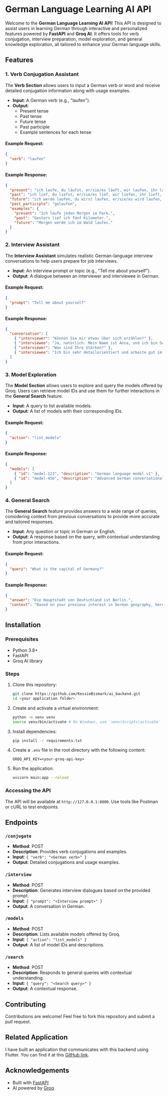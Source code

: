 # German Language Learning AI API

Welcome to the **German Language Learning AI API**! This API is designed to assist users in learning German through interactive and personalized features powered by **FastAPI** and **Groq AI**. It offers tools for verb conjugation, interview preparation, model exploration, and general knowledge exploration, all tailored to enhance your German language skills.

## Features

### 1. Verb Conjugation Assistant

The **Verb Section** allows users to input a German verb or word and receive detailed conjugation information along with usage examples.

- **Input**: A German verb (e.g., "laufen").
- **Output**:
  - Present tense
  - Past tense
  - Future tense
  - Past participle
  - Example sentences for each tense

#### Example Request:
```json
{
  "verb": "laufen"
}
```

#### Example Response:
```json
{
  "present": "ich laufe, du läufst, er/sie/es läuft, wir laufen, ihr lauft, sie laufen",
  "past": "ich lief, du liefst, er/sie/es lief, wir liefen, ihr lieft, sie liefen",
  "future": "ich werde laufen, du wirst laufen, er/sie/es wird laufen, wir werden laufen, ihr werdet laufen, sie werden laufen",
  "past_participle": "gelaufen",
  "examples": {
    "present": "Ich laufe jeden Morgen im Park.",
    "past": "Gestern lief ich fünf Kilometer.",
    "future": "Morgen werde ich im Wald laufen."
  }
}
```

### 2. Interview Assistant

The **Interview Assistant** simulates realistic German-language interview conversations to help users prepare for job interviews.

- **Input**: An interview prompt or topic (e.g., "Tell me about yourself").
- **Output**: A dialogue between an interviewer and interviewee in German.

#### Example Request:
```json
{
  "prompt": "Tell me about yourself"
}
```

#### Example Response:
```json
{
  "conversation": [
    { "interviewer": "Können Sie mir etwas über sich erzählen?" },
    { "interviewee": "Ja, natürlich. Mein Name ist Anna, und ich bin Softwareentwicklerin mit fünf Jahren Erfahrung im Bereich Webentwicklung." },
    { "interviewer": "Was sind Ihre Stärken?" },
    { "interviewee": "Ich bin sehr detailorientiert und arbeite gut im Team." }
  ]
}
```

### 3. Model Exploration

The **Model Section** allows users to explore and query the models offered by Groq. Users can retrieve model IDs and use them for further interactions in the **General Search** feature.

- **Input**: A query to list available models.
- **Output**: A list of models with their corresponding IDs.

#### Example Request:
```json
{
  "action": "list_models"
}
```

#### Example Response:
```json
{
  "models": [
    { "id": "model-123", "description": "German language model v1" },
    { "id": "model-456", "description": "Advanced German conversational model" }
  ]
}
```

### 4. General Search

The **General Search** feature provides answers to a wide range of queries, considering context from previous conversations to provide more accurate and tailored responses.

- **Input**: Any question or topic in German or English.
- **Output**: A response based on the query, with contextual understanding from prior interactions.

#### Example Request:
```json
{
  "query": "What is the capital of Germany?"
}
```

#### Example Response:
```json
{
  "answer": "Die Hauptstadt von Deutschland ist Berlin.",
  "context": "Based on your previous interest in German geography, here are some additional facts about Berlin."
}
```

## Installation

### Prerequisites

- Python 3.8+
- FastAPI
- Groq AI library

### Steps

1. Clone this repository:
   ```bash
   git clone https://github.com/KessieBismark/ai_backend.git
   cd <your application folder>
   ```
2. Create and activate a virtual environment:
   ```bash
   python -m venv venv
   source venv/bin/activate # On Windows, use `venv\Scripts\activate`
   ```
3. Install dependencies:
   ```bash
   pip install -r requirements.txt
   ```
4. Create a `.env` file in the root directory with the following content:
   ```env
   GROQ_API_KEY=<your-groq-api-key>
   ```
5. Run the application:
   ```bash
   uvicorn main:app --reload
   ```

### Accessing the API

The API will be available at `http://127.0.0.1:8000`. Use tools like Postman or cURL to test endpoints.

## Endpoints

### `/conjugate`

- **Method**: POST
- **Description**: Provides verb conjugations and examples.
- **Input**: `{ "verb": "<German verb>" }`
- **Output**: Detailed conjugations and usage examples.

### `/interview`

- **Method**: POST
- **Description**: Generates interview dialogues based on the provided prompt.
- **Input**: `{ "prompt": "<Interview prompt>" }`
- **Output**: A conversation in German.

### `/models`

- **Method**: POST
- **Description**: Lists available models offered by Groq.
- **Input**: `{ "action": "list_models" }`
- **Output**: A list of model IDs and descriptions.

### `/search`

- **Method**: POST
- **Description**: Responds to general queries with contextual understanding.
- **Input**: `{ "query": "<Search query>" }`
- **Output**: A contextual response.

## Contributing

Contributions are welcome! Feel free to fork this repository and submit a pull request.


## Related Application

I have built an application that communicates with this backend using Flutter. You can find it at this [GitHub link](https://github.com/your-flutter-app-link).



## Acknowledgements

- Built with [FastAPI](https://fastapi.tiangolo.com/)
- AI powered by [Groq](https://groq.com/)

